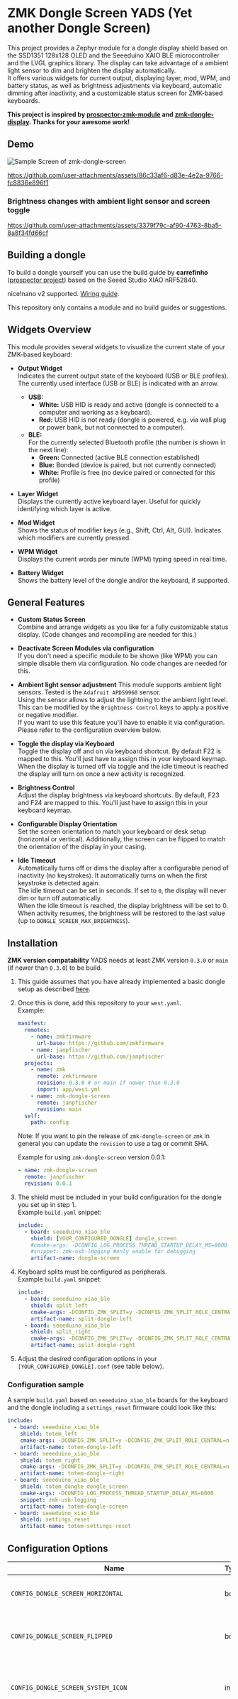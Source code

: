 # ZMK Dongle Screen YADS (Yet another Dongle Screen)

This project provides a Zephyr module for a dongle display shield based on the SSD1351 128x128 OLED and the Seeeduino XAIO BLE microcontroller and the LVGL graphics library.
The display can take advantage of a ambient light sensor to dim and brighten the display automatically.  
It offers various widgets for current output, displaying layer, mod, WPM, and battery status, as well as brightness adjustments via keyboard, automatic dimming after inactivity, and a customizable status screen for ZMK-based keyboards.

**This project is inspired by [prospector-zmk-module](https://github.com/carrefinho/prospector-zmk-module) and [zmk-dongle-display](https://github.com/englmaxi/zmk-dongle-display). Thanks for your awesome work!**

## Demo

![Sample Screen of zmk-dongle-screen](/docs/images/screen.jpg)

<https://github.com/user-attachments/assets/86c33af6-d83e-4e2a-9766-fc8836e896f1>

### Brightness changes with ambient light sensor and screen toggle

https://github.com/user-attachments/assets/3379f79c-af90-4763-8ba5-8a8f34fd66cf

## Building a dongle

To build a dongle yourself you can use the build guide by **carrefinho** ([prospector project](https://github.com/carrefinho/prospector)) based on the Seeed Studio XIAO nRF52840.

nice!nano v2 supported. [Wiring guide](/docs/nice_nano_wire_guide.md).

This repository only contains a module and no build guides or suggestions.

## Widgets Overview

This module provides several widgets to visualize the current state of your ZMK-based keyboard:

- **Output Widget**  
  Indicates the current output state of the keyboard (USB or BLE profiles). The currently used interface (USB or BLE) is indicated with an arrow.
  - **USB:**
    - **White:** USB HID is ready and active (dongle is connected to a computer and working as a keyboard).
    - **Red:** USB HID is not ready (dongle is powered, e.g. via wall plug or power bank, but not connected to a computer).
  - **BLE:**  
    For the currently selected Bluetooth profile (the number is shown in the next line):
    - **Green:** Connected (active BLE connection established)
    - **Blue:** Bonded (device is paired, but not currently connected)
    - **White:** Profile is free (no device paired or connected for this profile)

- **Layer Widget**  
  Displays the currently active keyboard layer. Useful for quickly identifying which layer is active.

- **Mod Widget**  
  Shows the status of modifier keys (e.g., Shift, Ctrl, Alt, GUI). Indicates which modifiers are currently pressed.

- **WPM Widget**  
  Displays the current words per minute (WPM) typing speed in real time.

- **Battery Widget**  
  Shows the battery level of the dongle and/or the keyboard, if supported.

## General Features

- **Custom Status Screen**  
  Combine and arrange widgets as you like for a fully customizable status display. (Code changes and recompiling are needed for this.)

- **Deactivate Screen Modules via configuration**  
  If you don't need a specific module to be shown (like WPM) you can simple disable them via configuration. No code changes are needed for this.

- **Ambient light sensor adjustment**
  This module supports ambient light sensors. Tested is the `Adafruit APDS9960` sensor.  
  Using the sensor allows to adjust the lightning to the ambient light level. This can be modified by the `Brightness Control` keys to apply a positive or negative modifier.  
  If you want to use this feature you'll have to enable it via configuration. Please refer to the configuration overview below.

- **Toggle the display via Keyboard**  
  Toggle the display off and on via keyboard shortcut. By default F22 is mapped to this. You'll just have to assign this in your keyboard keymap.  
  When the display is turned off via toggle and the idle timeout is reached the display will turn on once a new activity is recognized.

- **Brightness Control**  
  Adjust the display brightness via keyboard shortcuts. By default, F23 and F24 are mapped to this. You'll just have to assign this in your keyboard keymap.

- **Configurable Display Orientation**  
  Set the screen orientation to match your keyboard or desk setup (horizontal or vertical). Additionally, the screen can be flipped to match the orientation of the display in your casing.

- **Idle Timeout**  
  Automatically turns off or dims the display after a configurable period of inactivity (no keystrokes). It automatically turns on when the first keystroke is detected again.  
  The idle timeout can be set in seconds. If set to `0`, the display will never dim or turn off automatically.  
  When the idle timeout is reached, the display brightness will be set to 0.  
  When activity resumes, the brightness will be restored to the last value (up to `DONGLE_SCREEN_MAX_BRIGHTNESS`).  

## Installation

**ZMK version compatability**
YADS needs at least ZMK version `0.3.0` or `main` (if newer than `0.3.0`) to be build. 

1. This guide assumes that you have already implemented a basic dongle setup as described [here](https://zmk.dev/docs/development/hardware-integration/dongle).
2. Once this is done, add this repository to your `west.yaml`.  
   Example:

   ```yaml
   manifest:
     remotes:
       - name: zmkfirmware
         url-base: https://github.com/zmkfirmware
       - name: janpfischer
         url-base: https://github.com/janpfischer
     projects:
       - name: zmk
         remote: zmkfirmware
         revision: 0.3.0 # or main if newer than 0.3.0
         import: app/west.yml
       - name: zmk-dongle-screen
         remote: janpfischer
         revision: main
     self:
       path: config
   ```

   Note: If you want to pin the release of `zmk-dongle-screen` or `zmk` in general you can update the `revision` to use a tag or commit SHA.
  
   Example for using `zmk-dongle-screen` version 0.0.1:

   ```yaml
   - name: zmk-dongle-screen
     remote: janpfischer
     revision: 0.0.1
   ```

3. The shield must be included in your build configuration for the dongle you set up in step 1.  
   Example `build.yaml` snippet:

   ```yaml
   include:
     - board: seeeduino_xiao_ble
       shield: [YOUR_CONFIGURED_DONGLE] dongle_screen
       #cmake-args: -DCONFIG_LOG_PROCESS_THREAD_STARTUP_DELAY_MS=8000 #optional if logging is enabled
       #snippet: zmk-usb-logging #only enable for debugging
       artifact-name: dongle-screen
   ```

4. Keyboard splits must be configured as peripherals.  
   Example `build.yaml` snippet:

   ```yaml
   include:
     - board: seeeduino_xiao_ble
       shield: split_left
       cmake-args: -DCONFIG_ZMK_SPLIT=y -DCONFIG_ZMK_SPLIT_ROLE_CENTRAL=n
       artifact-name: split-dongle-left
     - board: seeeduino_xiao_ble
       shield: split_right
       cmake-args: -DCONFIG_ZMK_SPLIT=y -DCONFIG_ZMK_SPLIT_ROLE_CENTRAL=n
       artifact-name: split-dongle-right
   ```

5. Adjust the desired configuration options in your `[YOUR_CONFIGURED_DONGLE].conf` (see table below).

### Configuration sample

A sample `build.yaml` based on `seeeduino_xiao_ble` boards for the keyboard and the dongle including a `settings_reset` firmware could look like this:

```yaml
include:
  - board: seeeduino_xiao_ble
    shield: totem_left
    cmake-args: -DCONFIG_ZMK_SPLIT=y -DCONFIG_ZMK_SPLIT_ROLE_CENTRAL=n
    artifact-name: totem-dongle-left
  - board: seeeduino_xiao_ble
    shield: totem_right
    cmake-args: -DCONFIG_ZMK_SPLIT=y -DCONFIG_ZMK_SPLIT_ROLE_CENTRAL=n
    artifact-name: totem-dongle-right
  - board: seeeduino_xiao_ble
    shield: totem_dongle dongle_screen
    cmake-args: -DCONFIG_LOG_PROCESS_THREAD_STARTUP_DELAY_MS=8000
    snippet: zmk-usb-logging
    artifact-name: totem-dongle-screen
  - board: seeeduino_xiao_ble
    shield: settings_reset
    artifact-name: totem-settings-reset
```

## Configuration Options

| Name                                                           | Type | Default                        | Description                                                                                                                                                                                                                                  |
| -------------------------------------------------------------- | ---- | ------------------------------ | -------------------------------------------------------------------------------------------------------------------------------------------------------------------------------------------------------------------------------------------- |
| `CONFIG_DONGLE_SCREEN_HORIZONTAL`                              | bool | y                              | Orientation of the screen. By default, it is horizontal (laying on the side).                                                                                                                                                                |
| `CONFIG_DONGLE_SCREEN_FLIPPED`                                 | bool | n                              | Should the screen orientation be flipped in horizontal or vertical orientation?                                                                                                                                                              |
| `CONFIG_DONGLE_SCREEN_SYSTEM_ICON`                             | int  | 0                              | The icon to display when the 'LGUI'/'RGUI' is pressed. (0: macOS, 1: Linux, 2: Windows)                                                                                                                                                      |
| `CONFIG_DONGLE_SCREEN_AMBIENT_LIGHT`                           | bool | n                              | If enabled, the ambient light sensor will be used to automatically adjust screen brightness.                                                                                                                                                 |
| `CONFIG_DONGLE_SCREEN_AMBIENT_LIGHT_EVALUATION_INTERVAL_MS`    | int  | 1000                           | The interval how often the ambient light level should be evaluated.                                                                                                                                                                          |
| `CONFIG_DONGLE_SCREEN_AMBIENT_LIGHT_MIN_RAW_VALUE`             | int  | 0                              | Depending on the position and if the sensor is behind transparent plastic or not the sensor readings can be vary. Behind plastic the default value is proven good. If your ambient light changes are not too reactive you might change this. |
| `CONFIG_DONGLE_SCREEN_AMBIENT_LIGHT_MAX_RAW_VALUE`             | int  | 100                            | Depending on the position and if the sensor is behind transparent plastic or not the sensor readings can be vary. Behind plastic the default value is proven good. If your ambient light changes are not too reactive you might change this. |
| `CONFIG_DONGLE_SCREEN_IDLE_TIMEOUT_S`                          | int  | 600                            | Screen idle timeout in seconds (0 = never off). Time in seconds after which the screen turns off when idle.                                                                                                                                  |
| `CONFIG_DONGLE_SCREEN_MAX_BRIGHTNESS`                          | int  | 80                             | Maximum screen brightness (1-100). This is the brightness used when the dongle is powered on and the maximum used by the dimmer.                                                                                                             |
| `CONFIG_DONGLE_SCREEN_MIN_BRIGHTNESS`                          | int  | 1                              | Minimum screen brightness (1-99). This is the brightness used as a minimum value for brightness adjustments with the modifier keys and the ambient light sensor.                                                                             |
| `CONFIG_DONGLE_SCREEN_DEFAULT_BRIGHTNESS`                      | int  | `DONGLE_SCREEN_MAX_BRIGHTNESS` | The initial brightness level for the screen backlight. This value is used at startup and when the screen is turned on. It is defaulted to the MAX brightness but can be overridden. Must be between MIN and MAX brightness values.           |
| `CONFIG_DONGLE_SCREEN_BRIGHTNESS_MODIFIER`                     | int  | 0                              | The modifier to start the dongle with. Useful if you found a modifier comfortable for you. Espacially for ambient light. Otherwise no need to change.                                                                                        |
| `CONFIG_DONGLE_SCREEN_TOGGLE_KEYCODE`                          | int  | 113                            | Keycode that toggles the screen off and on (default: F22).                                                                                                                                                                                   |
| `CONFIG_DONGLE_SCREEN_BRIGHTNESS_KEYBOARD_CONTROL`             | bool | y                              | Allows controlling the screen brightness via keyboard (e.g., F23/F24).                                                                                                                                                                       |
| `CONFIG_DONGLE_SCREEN_BRIGHTNESS_UP_KEYCODE`                   | int  | 115                            | Keycode for increasing screen brightness (default: F24).                                                                                                                                                                                     |
| `CONFIG_DONGLE_SCREEN_BRIGHTNESS_DOWN_KEYCODE`                 | int  | 114                            | Keycode for decreasing screen brightness (default: F23).                                                                                                                                                                                     |
| `CONFIG_DONGLE_SCREEN_BRIGHTNESS_STEP`                         | int  | 10                             | Step for brightness adjustment with keyboard. How much brightness (range MIN_BRIGHTNESS to MAX_BRIGHTNESS) should be applied per keystroke.                                                                                                  |
| `CONFIG_DONGLE_SCREEN_WPM_ACTIVE`                              | bool | y                              | If the WPM Widget should be active or not.                                                                                                                                                                                                   |
| `CONFIG_DONGLE_SCREEN_MODIFIER_ACTIVE`                         | bool | y                              | If the Modifier Widget should be active or not.                                                                                                                                                                                              |
| `CONFIG_DONGLE_SCREEN_LAYER_ACTIVE`                            | bool | y                              | If the Layer Widget should be active or not.                                                                                                                                                                                                 |
| `CONFIG_DONGLE_SCREEN_OUTPUT_ACTIVE`                           | bool | y                              | If the Output Widget should be active or not.                                                                                                                                                                                                |
| `CONFIG_DONGLE_SCREEN_BATTERY_ACTIVE`                          | bool | y                              | If the Battery Widget should be active or not.                                                                                                                                                                                               |
| `CONFIG_DONGLE_SCREEN_AMBIENT_LIGHT_TEST`                      | bool | n                              | If enabled, the ambient light sensor will be mocked to adjust screen brightness.                                                                                                                                                             |

## Example Configuration (`prj.conf`)

```conf
CONFIG_DONGLE_SCREEN_HORIZONTAL=y
CONFIG_DONGLE_SCREEN_FLIPPED=n
CONFIG_DONGLE_SCREEN_AMBIENT_LIGHT=y
CONFIG_DONGLE_SCREEN_IDLE_TIMEOUT_S=300
CONFIG_DONGLE_SCREEN_MAX_BRIGHTNESS=90
CONFIG_DONGLE_SCREEN_MIN_BRIGHTNESS=10
CONFIG_DONGLE_SCREEN_DEFAULT_BRIGHTNESS=30
CONFIG_DONGLE_SCREEN_BRIGHTNESS_KEYBOARD_CONTROL=y
CONFIG_DONGLE_SCREEN_BRIGHTNESS_UP_KEYCODE=115
CONFIG_DONGLE_SCREEN_BRIGHTNESS_DOWN_KEYCODE=114
CONFIG_DONGLE_SCREEN_BRIGHTNESS_STEP=5
```

## Pairing

The battery widget assigns the battery indicators from left to right, based on the sequence in which the keyboard halves are paired to the dongle.

For split keyboards, it is essential to pair the left half first after flashing the dongle, followed by the right half. This ensures the correct mapping of battery status indicators and avoids swapped displays in the widget.

The recommended procedure is as follows:

1. Switch off both keyboard halves.
2. Flash the dongle
3. Disconnect the dongle
4. Flash the left half
5. Flash the right half
6. Reconnect the dongle
7. Switch on the left half and wait until the battery indicator appears on the dongle
8. Switch on the right half

### Reset Dongle

If the dongle has already been paired with both keyboard halves and the battery widget displays swapped indicators (i.e., the left battery indicator refers to the right keyboard half), a full reset of the dongle is required.

To achieve this, an appropriate configuration for the specific microcontroller must be added to the `build.yaml` in order to generate a `settings_reset-[microcontroller-name]-zmk.uf2` image. This image enables the complete removal of all stored pairing data from the dongle.

```yaml
  include:
...
  - board: seeeduino_xiao_ble
    shield: settings_reset

  - board: nice_nano_v2
    shield: settings_reset
...
```

After flashing the reset file, the pairing process should be repeated in the sequence described above to ensure correct mapping of the battery indicators.

## Development

If you want to develop new features or change the layout of the screen you'll have to clone this repo and build it on your own.  
Refer to the [ZMK Local toolchain](https://zmk.dev/docs/development/local-toolchain/build-flash) documentation for this.

A command for building locally _can_ look something like this:

```
west build -p -s /workspaces/zmk/app -d "/workspaces/zmk-build-output/totem_dongle" -b "seeeduino_xiao_ble" -S zmk-usb-logging -- -DZMK_CONFIG=/workspaces/zmk-config/config -DSHIELD="totem_dongle dongle_screen" -DZMK_EXTRA_MODULES=/workspaces/zmk-modules/zmk-dongle-screen/
```

_Note: a matching entry for `-DSHIELD` must already be present in your `build.yaml` in your configuration, which is given as the `-DZMK_CONFIG` argument._

## License

MIT License

---

_This project is part of the ZMK community and licensed under the MIT License._
